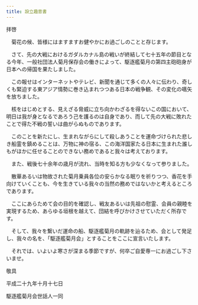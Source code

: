 ```yaml
---
title: 設立趣意書
---
```


拝啓

　菊花の候、皆様にはますますお健やかにお過ごしのことと存じます。

　さて、先の大戦におけるガダルカナル島の戦いが終結して七十五年の節目となる今年、一般社団法人菊月保存会の働きによって、駆逐艦菊月の第四主砲砲身が日本への帰国を果たしました。

　この報せはインターネットやテレビ、新聞を通じて多くの人々に伝わり、奇しくも緊迫する東アジア情勢に巻き込まれつつある日本の戦争観、その変化の嚆矢を放ちました。

　核をはじめとする、見えざる脅威に立ち向かわざるを得ないこの国において、明日は我が身となるであろう己を護るのは自身であり、而して先の大戦に敗れたことで得た不戦の誓いは曲がらぬものであります。

　このことを新たにし、生まれながらにして殺しあうことを運命づけられた悲しき船霊を鎮めることは、万物に神の宿る、この海洋国家たる日本に生まれた誰しもがほかに任せることのできない務めであると我々は考えております。

　また、戦後七十余年の歳月が流れ、当時を知る方も少なくなって参りました。

　散華あるいは物故された菊月乗員各位の安らかなる眠りを祈りつつ、香花を手向けていくことも、今を生きている我々の当然の務めではないかと考えるところであります。

　ここにあらためて会の目的を確認し、戦友あるいは先祖の慰霊、会員の親睦を実現するため、あらゆる垣根を越えて、団結を呼びかけさせていただく所存です。

　そして、我々を繋いだ運命の船、駆逐艦菊月の軌跡を辿るため、会として発足し、我々の名を、「駆逐艦菊月会」とすることをここに宣言いたします。

　それでは、いよいよ寒さが深まる季節ですが、何卒ご自愛専一にお過ごし下さいませ。

敬具

平成二十九年十月十七日

駆逐艦菊月会世話人一同
